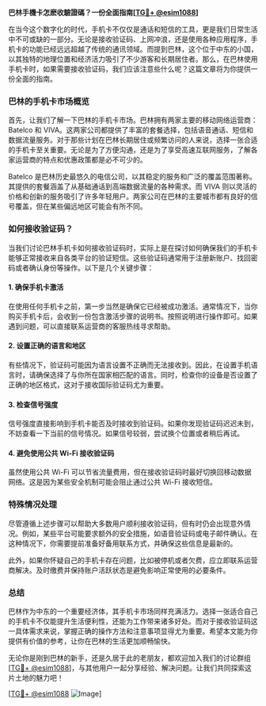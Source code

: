 **巴林手機卡怎麽收驗證碼？一份全面指南[[TG💪+ @esim1088](https://t.me/s/esim1088)]**

在当今这个数字化的时代，手机卡不仅仅是通话和短信的工具，更是我们日常生活中不可或缺的一部分。无论是接收验证码、上网冲浪，还是使用各种应用程序，手机卡的功能已经远远超越了传统的通讯领域。而提到巴林，这个位于中东的小国，以其独特的地理位置和经济活力吸引了不少游客和长期居住者。那么，在巴林使用手机卡时，如果需要接收验证码，我们应该注意些什么呢？这篇文章将为你提供一份全面的指南。

### 巴林的手机卡市场概览

首先，让我们了解一下巴林的手机卡市场。巴林拥有两家主要的移动网络运营商：Batelco 和 VIVA。这两家公司都提供了丰富的套餐选择，包括语音通话、短信和数据流量服务。对于那些计划在巴林长期居住或频繁访问的人来说，选择一张合适的手机卡至关重要。无论是为了方便沟通，还是为了享受高速互联网服务，了解各家运营商的特点和优惠政策都是必不可少的。

Batelco 是巴林历史最悠久的电信公司，以其稳定的服务和广泛的覆盖范围著称。其提供的套餐涵盖了从基础通话到高端数据流量的各种需求。而 VIVA 则以灵活的价格和创新的服务吸引了许多年轻用户。两家公司在巴林的主要城市都有良好的信号覆盖，但在某些偏远地区可能会有所不同。

### 如何接收验证码？

当我们讨论巴林手机卡如何接收验证码时，实际上是在探讨如何确保我们的手机卡能够正常接收来自各类平台的验证短信。这些验证码通常用于注册新账户、找回密码或者确认身份等操作。以下是几个关键步骤：

#### 1. 确保手机卡激活

在使用任何手机卡之前，第一步当然是确保它已经被成功激活。通常情况下，当你购买手机卡后，会收到一份包含激活步骤的说明书。按照说明进行操作即可。如果遇到问题，可以直接联系运营商的客服热线寻求帮助。

#### 2. 设置正确的语言和地区

有些情况下，验证码可能因为语言设置不正确而无法接收到。因此，在设置手机语言时，请确保选择了与你所在国家相匹配的语言。同时，检查你的设备是否设置了正确的地区格式，这对于接收国际验证码尤为重要。

#### 3. 检查信号强度

信号强度直接影响到手机卡能否及时接收到验证码。如果你发现验证码迟迟未到，不妨查看一下当前的信号情况。如果信号较弱，尝试换个位置或者稍后再试。

#### 4. 避免使用公共 Wi-Fi 接收验证码

虽然使用公共 Wi-Fi 可以节省流量费用，但在接收验证码时最好切换回移动数据网络。这是因为某些安全机制可能会阻止通过公共 Wi-Fi 接收短信。

### 特殊情况处理

尽管遵循上述步骤可以帮助大多数用户顺利接收验证码，但有时仍会出现意外情况。例如，某些平台可能要求额外的安全措施，如语音验证码或电子邮件确认。在这种情况下，你需要提前准备好备用联系方式，并确保这些信息是最新的。

此外，如果你怀疑自己的手机卡存在问题，比如被停机或者欠费，应立即联系运营商解决。及时缴费并保持账户活跃状态是避免影响正常使用的必要条件。

### 总结

巴林作为中东的一个重要经济体，其手机卡市场同样充满活力。选择一张适合自己的手机卡不仅能提升生活便利性，还能为工作带来诸多好处。而对于接收验证码这一具体需求来说，掌握正确的操作方法和注意事项显得尤为重要。希望本文能为你提供有价值的参考，让你在巴林的生活更加顺畅愉快。

无论你是刚到巴林的新手，还是久居于此的老朋友，都欢迎加入我们的讨论群组[[TG💪+ @esim1088](https://t.me/s/esim1088)]，与其他用户一起分享经验、解决问题。让我们共同探索这片土地的魅力吧！

[[TG💪+ @esim1088](https://t.me/s/esim1088) ![Image](https://i.postimg.cc/4NQfJmqS/Snipaste-2025-05-13-00-14-12.png)]